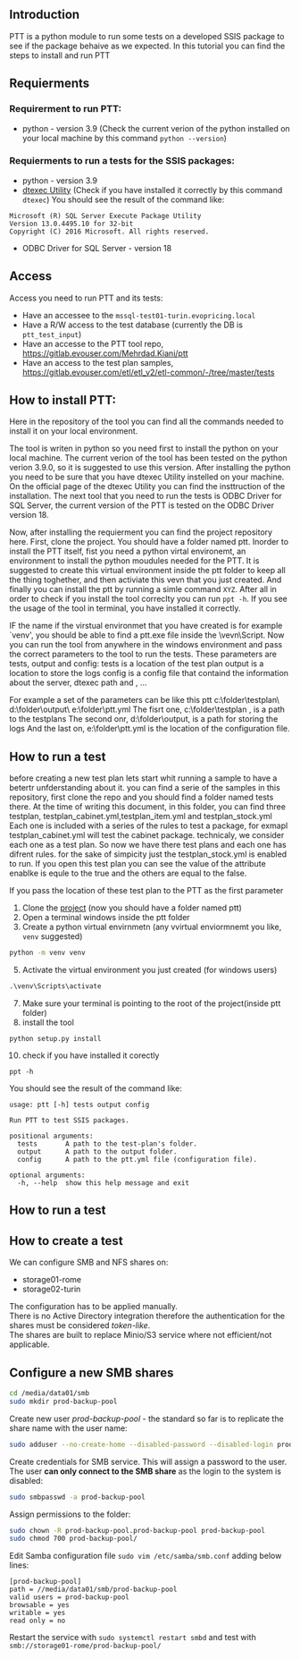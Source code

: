
## Introduction
PTT is a python module to run some tests on a developed SSIS package to see if the package behaive as we expected.
In this tutorial you can find the steps to install and run PTT

## Requierments
### Requirerment to run PTT:
- python - version 3.9 (Check the current verion of the python installed on your local machine by this command `python --version`)

### Requierments to run a tests for the SSIS packages:
- python - version 3.9
- [dtexec Utility](https://learn.microsoft.com/en-us/sql/integration-services/packages/dtexec-utility?view=sql-server-ver16) (Check if you have installed it correctly by this command `dtexec`)
You should see the result of the command like:
```
Microsoft (R) SQL Server Execute Package Utility
Version 13.0.4495.10 for 32-bit
Copyright (C) 2016 Microsoft. All rights reserved.
```
- ODBC Driver for SQL Server - version 18

## Access
Access you need to run PTT and its tests:

- Have an accessee to the `mssql-test01-turin.evopricing.local`
- Have a R/W access to the test database (currently the DB is `ptt_test_input`)
- Have an accesse to the PTT tool repo, https://gitlab.evouser.com/Mehrdad.Kiani/ptt
- Have an access to the test plan samples, https://gitlab.evouser.com/etl/etl_v2/etl-common/-/tree/master/tests


## How to install PTT:
Here in the repository of the tool you can find all the commands needed to install it on your local environment.

The tool is writen in python so you need first to install the python on your local machine. The current verion of the tool has been tested on the python verion 3.9.0, so it is suggested to use this version. After installing the python you need to be sure that you have dtexec Utility instelled on your machine. On the official page of the dtexec Utility you can find the insttruction of the installation. The next tool that you need to run the tests is ODBC Driver for SQL Server, the current version of the PTT is tested on the ODBC Driver version 18.

Now, after installing the requierment you can find the project repository here. First, clone the project. You should have a folder named ptt.
Inorder to install the PTT itself, fist you need a python virtal environemt, an environment to install the python moudules needed for the PTT.
It is suggested to create this virtual environment inside the ptt folder to keep all the thing toghether, and then activiate this vevn that you just created.
And finally you can install the ptt by running a simle command `XYZ`.
After all in order to check if you install the tool correclty you can run `ppt -h`. If you see the usage of the tool in terminal, you have installed it correctly.

IF the name if the virstual environmet that you have created is for example `venv', you should be able to find a ptt.exe file inside the \vevn\Script\.
Now you can run the tool from anywhere in the windows environment and pass the correct parameters to the tool to run the tests.
These parameters are tests, output and config:
tests is a location of the test plan 
output is a location to store the logs
config is a config file that containd the information about the server, dtexec path and , ...

For example a set of the parameters can be like this
ptt c:\folder\testplan\ d:\folder\output\ e:\folder\ptt.yml
The fisrt one, c:\folder\testplan , is a path to the testplans
The second onr, d:\folder\output\, is a path for storing the logs
And the last on, e:\folder\ptt.yml is the location of the configuration file.


## How to run a test
before creating a new test plan lets start whit running a sample to have a betertr unfderstanding about it.
you can find a serie of the samples in this repository, first clone the repo and you should find a folder named tests there.
At the time of writing this document, in this folder, you can find three testplan, testplan_cabinet.yml,testplan_item.yml and testplan_stock.yml
Each one is included with a series of the rules to test a package, for exmapl testplan_cabinet.yml will test the cabinet package. technicaly, we consider each one as a test plan. So now we have there test plans and each one has difrent rules. for the sake of simpicity just the testplan_stock.yml is enabled to run. If you open this test plan you can see the value of the attribute enablke is equle to the true and the others are equal to the false.

If you pass the location of these test plan to the PTT as the first parameter



1. Clone the [project](https://gitlab.evouser.com/Mehrdad.Kiani/ptt) (now you should have a folder named ptt)
2. Open a terminal windows inside the ptt folder
3. Create a python virtual envirnmetn (any vvirtual enviormnemt you like, `venv` suggested)
```cmd
python -m venv venv
```
5. Activate the virtual environment you just created (for windows users)
```cmd
.\venv\Scripts\activate 
```
7. Make sure your terminal is pointing to the root of the project(inside ptt folder)
8. install the tool
```
python setup.py install
```
10. check if you have installed it corectly
```
ppt -h
```
You should see the result of the command like:
```
usage: ptt [-h] tests output config

Run PTT to test SSIS packages.

positional arguments:
  tests       A path to the test-plan's folder.
  output      A path to the output folder.
  config      A path to the ptt.yml file (configuration file).

optional arguments:
  -h, --help  show this help message and exit
```


## How to run a test


## How to create a test




We can configure SMB and NFS shares on:  

* storage01-rome
* storage02-turin

The configuration has to be applied manually.  
There is no Active Directory integration therefore the authentication for the shares must be considered *token-like*.  
The shares are built to replace Minio/S3 service where not efficient/not applicable.  

## Configure a new SMB shares

```bash
cd /media/data01/smb
sudo mkdir prod-backup-pool
```

Create new user *prod-backup-pool* - the standard so far is to replicate the share name with the user name:  

```bash
sudo adduser --no-create-home --disabled-password --disabled-login prod-backup-pool
```

Create credentials for SMB service. This will assign a password to the user.  
The user **can only connect to the SMB share** as the login to the system is disabled:  

```bash
sudo smbpasswd -a prod-backup-pool
```

Assign permissions to the folder:  

```bash
sudo chown -R prod-backup-pool.prod-backup-pool prod-backup-pool
sudo chmod 700 prod-backup-pool/
```

Edit Samba configuration file `sudo vim /etc/samba/smb.conf` adding below lines:  

```
[prod-backup-pool]
path = //media/data01/smb/prod-backup-pool
valid users = prod-backup-pool
browsable = yes
writable = yes
read only = no
```

Restart the service with `sudo systemctl restart smbd` and test with `smb://storage01-rome/prod-backup-pool/`
